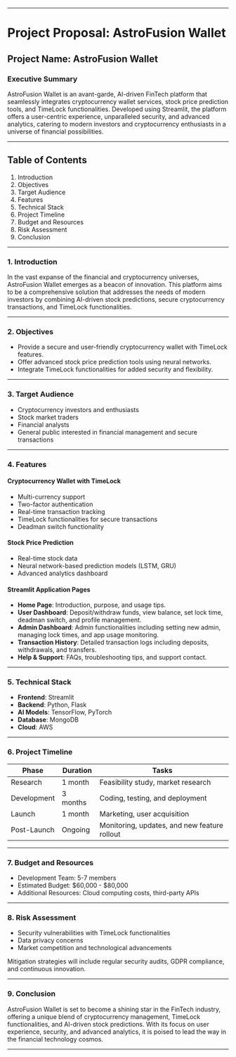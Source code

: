 
---

# Project Proposal: AstroFusion Wallet

## Project Name: AstroFusion Wallet

### Executive Summary

AstroFusion Wallet is an avant-garde, AI-driven FinTech platform that seamlessly integrates cryptocurrency wallet services, stock price prediction tools, and TimeLock functionalities. Developed using Streamlit, the platform offers a user-centric experience, unparalleled security, and advanced analytics, catering to modern investors and cryptocurrency enthusiasts in a universe of financial possibilities.

---

## Table of Contents

1. Introduction
2. Objectives
3. Target Audience
4. Features
5. Technical Stack
6. Project Timeline
7. Budget and Resources
8. Risk Assessment
9. Conclusion

---

### 1. Introduction

In the vast expanse of the financial and cryptocurrency universes, AstroFusion Wallet emerges as a beacon of innovation. This platform aims to be a comprehensive solution that addresses the needs of modern investors by combining AI-driven stock predictions, secure cryptocurrency transactions, and TimeLock functionalities.

---

### 2. Objectives

- Provide a secure and user-friendly cryptocurrency wallet with TimeLock features.
- Offer advanced stock price prediction tools using neural networks.
- Integrate TimeLock functionalities for added security and flexibility.

---

### 3. Target Audience

- Cryptocurrency investors and enthusiasts
- Stock market traders
- Financial analysts
- General public interested in financial management and secure transactions

---

### 4. Features

#### Cryptocurrency Wallet with TimeLock

- Multi-currency support
- Two-factor authentication
- Real-time transaction tracking
- TimeLock functionalities for secure transactions
- Deadman switch functionality

#### Stock Price Prediction

- Real-time stock data
- Neural network-based prediction models (LSTM, GRU)
- Advanced analytics dashboard

#### Streamlit Application Pages

- **Home Page**: Introduction, purpose, and usage tips.
- **User Dashboard**: Deposit/withdraw funds, view balance, set lock time, deadman switch, and profile management.
- **Admin Dashboard**: Admin functionalities including setting new admin, managing lock times, and app usage monitoring.
- **Transaction History**: Detailed transaction logs including deposits, withdrawals, and transfers.
- **Help & Support**: FAQs, troubleshooting tips, and support contact.

---

### 5. Technical Stack

- **Frontend**: Streamlit
- **Backend**: Python, Flask
- **AI Models**: TensorFlow, PyTorch
- **Database**: MongoDB
- **Cloud**: AWS

---

### 6. Project Timeline

| Phase          | Duration | Tasks                                       |
| -------------- | -------- | ------------------------------------------- |
| Research       | 1 month  | Feasibility study, market research           |
| Development    | 3 months | Coding, testing, and deployment              |
| Launch         | 1 month  | Marketing, user acquisition                  |
| Post-Launch    | Ongoing  | Monitoring, updates, and new feature rollout |

---

### 7. Budget and Resources

- Development Team: 5-7 members
- Estimated Budget: $60,000 - $80,000
- Additional Resources: Cloud computing costs, third-party APIs

---

### 8. Risk Assessment

- Security vulnerabilities with TimeLock functionalities
- Data privacy concerns
- Market competition and technological advancements

Mitigation strategies will include regular security audits, GDPR compliance, and continuous innovation.

---

### 9. Conclusion

AstroFusion Wallet is set to become a shining star in the FinTech industry, offering a unique blend of cryptocurrency management, TimeLock functionalities, and AI-driven stock predictions. With its focus on user experience, security, and advanced analytics, it is poised to lead the way in the financial technology cosmos.

---
